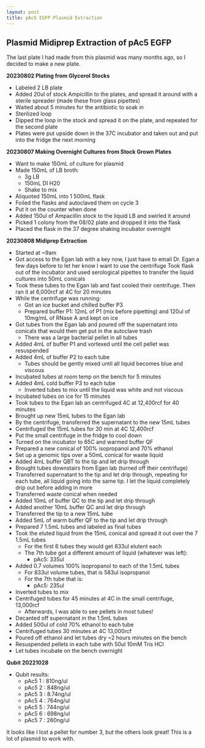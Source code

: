 ```yaml
---
layout: post
title: pAc5 EGFP Plasmid Extraction
---
```


## Plasmid Midiprep Extraction of pAc5 EGFP 


The last plate I had made from this plasmid was many months ago, so I decided to make a new plate. 


**20230802 Plating from Glycerol Stocks**
- Labeled 2 LB plate
- Added 20ul of stock Ampicillin to the plates, and spread it around with a sterile spreader (made these from glass pipettes)
- Waited about 5 minutes for the antibiotic to soak in
- Sterilized loop
- Dipped the loop in the stock and spread it on the plate, and repeated for the second plate
- Plates were put upside down in the 37C incubator and taken out and put into the fridge the next morning

**20230807 Making Overnight Cultures from Stock Grown Plates**
- Want to make 150mL of culture for plasmid
- Made 150mL of LB broth:
  - 3g LB
  - 150mL DI H20
  - Shake to mix
- Aliquoted 150mL into 1 500mL flask
- Foiled the flasks and autoclaved them on cycle 3
- Put it on the counter when done
- Added 150ul of Ampacillin stock to the liquid LB and swirled it around
- Picked 1 colony from the 08/02 plate and dropped it into the flask
- Placed the flask in the 37 degree shaking incubator overnight

**20230808 Midiprep Extraction**

- Started at ~9am
- Got access to the Egan lab with a key now, I just have to email Dr. Egan a few days before to let her know I want to use the centrifuge 
Took flask out of the incubator and used serological pipettes to transfer the liquid cultures into 50mL conicals
- Took these tubes to the Egan lab and fast cooled their centrifuge. Then ran it at 6,000rcf at 4C for 20 minutes
- While the centrifuge was running:
  - Got an ice bucket and chilled buffer P3
  - Prepared buffer P1: 12mL of P1 (mix before pipetting) and 120ul of 10mg/mL of RNase A and kept on ice
- Got tubes from the Egan lab and poured off the supernatant into conicals that would then get put in the autoclave trash
  - There was a large bacterial pellet in all tubes
- Added 4mL of buffer P1 and vortexed until the cell pellet was resuspended
- Added 4mL of buffer P2 to each tube
  - Tubes should be gently mixed until all liquid becomes blue and viscous
- Incubated tubes at room temp on the bench for 5 minutes
- Added 4mL cold buffer P3 to each tube
  - Inverted tubes to mix until the liquid was white and not viscous
- Incubated tubes on ice for 15 minutes
- Took tubes to the Egan lab an centrifuged 4C at 12,400rcf for 40 minutes
- Brought up new 15mL tubes to the Egan lab
- By the centrifuge, transferred the supernatant to the new 15mL tubes
- Centrifuged the 15mL tubes for 30 min at 4C 12,400rcf
- Put the small centrifuge in the fridge to cool down
- Turned on the incubator to 65C and warmed buffer QF
- Prepared a new conical of 100% isopropanol and 70% ethanol
- Set up a genomic tips over a 50mL conical for waste liquid
- Added 4mL buffer QBT to the tip and let drip through
- Brought tubes downstairs from Egan lab (turned off their centrifuge)
- Transferred supernatant to the tip and let drip through, repeating for each tube, all liquid going into the same tip. I let the liquid completely drip out before adding in more
- Transferred waste conical when needed
- Added 10mL of buffer QC to the tip and let drip through
- Added another 10mL buffer QC and let drip through
- Transferred the tip to a new 15mL tube
- Added 5mL of warm buffer QF to the tip and let drip through
- Prepared 7 1.5mL tubes and labeled as final tubes
- Took the eluted liquid from the 15mL conical and spread it out over the 7 1.5mL tubes
  - For the first 6 tubes they would get 833ul elutent each
  - The 7th tube got a different amount of liquid (whatever was left):
    - pAc5: 335ul
- Added 0.7 volumes 100% isopropanol to each of the 1.5mL tubes
  - For 833ul volume tubes, that is 583ul isopropanol
  - For the 7th tube that is:
    - pAc5: 235ul
- Inverted tubes to mix
- Centrifuged tubes for 45 minutes at 4C in the small centrifuge, 13,000rcf
  - Afterwards, I was able to see pellets in most tubes!
- Decanted off supernatant in the 1.5mL tubes
- Added 500ul of cold 70% ethanol to each tube
- Centrifuged tubes 30 minutes at 4C 13,000rcf
- Poured off ethanol and let tubes dry ~2 hours minutes on the bench
- Resuspended pellets in each tube with 50ul 10mM Tris HCl
- Let tubes incubate on the bench overnight

**Qubit 20221028**
- Qubit results:
  - pAc5 1 : 810ng/ul
  - pAc5 2 : 848ng/ul
  - pAc5 3 : 8.74ng/ul
  - pAc5 4 : 764ng/ul
  - pAc5 5 : 744ng/ul
  - pAc5 6 : 698ng/ul
  - pAc5 7 : 260ng/ul


It looks like I lost a pellet for number 3, but the others look great! This is a lot of plasmid to work with. 